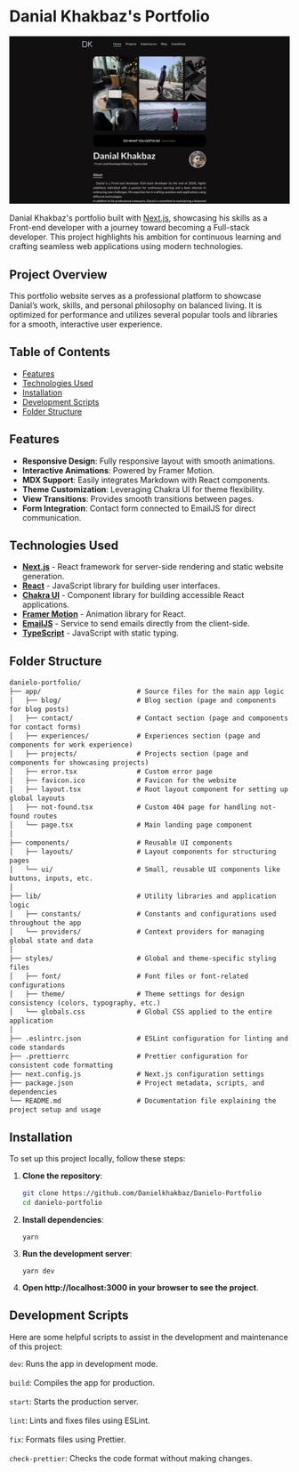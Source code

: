# Danial Khakbaz's Portfolio

<a href="https://danieloo.vercel.app/" target="_blank"><img src="public/images/projects/portfolio/screen-shot.png" alt="The screen-shot of the daniel's portfolio" /></a>

Danial Khakbaz's portfolio built with [Next.js](https://nextjs.org/), showcasing his skills as a Front-end developer with a journey toward becoming a Full-stack developer. This project highlights his ambition for continuous learning and crafting seamless web applications using modern technologies.

## Project Overview

This portfolio website serves as a professional platform to showcase Danial’s work, skills, and personal philosophy on balanced living. It is optimized for performance and utilizes several popular tools and libraries for a smooth, interactive user experience.

## Table of Contents

- [Features](#features)
- [Technologies Used](#technologies-used)
- [Installation](#installation)
- [Development Scripts](#development-scripts)
- [Folder Structure](#folder-structure)

## Features

- **Responsive Design**: Fully responsive layout with smooth animations.
- **Interactive Animations**: Powered by Framer Motion.
- **MDX Support**: Easily integrates Markdown with React components.
- **Theme Customization**: Leveraging Chakra UI for theme flexibility.
- **View Transitions**: Provides smooth transitions between pages.
- **Form Integration**: Contact form connected to EmailJS for direct communication.

## Technologies Used

- **[Next.js](https://nextjs.org/)** - React framework for server-side rendering and static website generation.
- **[React](https://reactjs.org/)** - JavaScript library for building user interfaces.
- **[Chakra UI](https://chakra-ui.com/)** - Component library for building accessible React applications.
- **[Framer Motion](https://www.framer.com/motion/)** - Animation library for React.
- **[EmailJS](https://www.emailjs.com/)** - Service to send emails directly from the client-side.
- **[TypeScript](https://www.typescriptlang.org/)** - JavaScript with static typing.

## Folder Structure

```plaintext
danielo-portfolio/
├── app/                        # Source files for the main app logic
│   ├── blog/                   # Blog section (page and components for blog posts)
│   ├── contact/                # Contact section (page and components for contact forms)
│   ├── experiences/            # Experiences section (page and components for work experience)
│   ├── projects/               # Projects section (page and components for showcasing projects)
│   ├── error.tsx               # Custom error page
│   ├── favicon.ico             # Favicon for the website
│   ├── layout.tsx              # Root layout component for setting up global layouts
│   ├── not-found.tsx           # Custom 404 page for handling not-found routes
│   └── page.tsx                # Main landing page component
│
├── components/                 # Reusable UI components
│   ├── layouts/                # Layout components for structuring pages
│   └── ui/                     # Small, reusable UI components like buttons, inputs, etc.
│
├── lib/                        # Utility libraries and application logic
│   ├── constants/              # Constants and configurations used throughout the app
│   └── providers/              # Context providers for managing global state and data
│
├── styles/                     # Global and theme-specific styling files
│   ├── font/                   # Font files or font-related configurations
│   ├── theme/                  # Theme settings for design consistency (colors, typography, etc.)
│   └── globals.css             # Global CSS applied to the entire application
│
├── .eslintrc.json              # ESLint configuration for linting and code standards
├── .prettierrc                 # Prettier configuration for consistent code formatting
├── next.config.js              # Next.js configuration settings
├── package.json                # Project metadata, scripts, and dependencies
└── README.md                   # Documentation file explaining the project setup and usage
```

## Installation

To set up this project locally, follow these steps:

1. **Clone the repository**:
   ```bash
   git clone https://github.com/Danielkhakbaz/Danielo-Portfolio
   cd danielo-portfolio

2. **Install dependencies**:
   ```tsx
   yarn

3. **Run the development server**:
   ```tsx
   yarn dev

4. **Open http://localhost:3000 in your browser to see the project**.

## Development Scripts

Here are some helpful scripts to assist in the development and maintenance of this project:

```dev```: Runs the app in development mode. <br/><br/>
```build```: Compiles the app for production. <br/><br/>
```start```: Starts the production server. <br/><br/>
```lint```: Lints and fixes files using ESLint. <br/><br/>
```fix```: Formats files using Prettier. <br/><br/>
```check-prettier```: Checks the code format without making changes. <br/>
